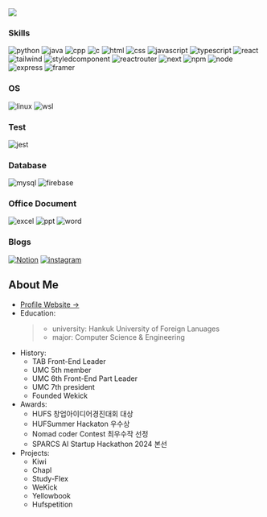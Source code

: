 <img src="https://capsule-render.vercel.app/api?type=venom&color=f6e58d&height=150&section=header&text=Welcome%20to%20yunchan's%20github&fontSize=50&animation=fadeIn" />

### Skills
![python](https://img.shields.io/badge/Python-3776AB?style=for-the-badge&logo=python&logoColor=white)
![java](https://img.shields.io/badge/Java-ED8B00?style=for-the-badge&logo=openjdk&logoColor=white)
![cpp](https://img.shields.io/badge/C%2B%2B-00599C?style=for-the-badge&logo=c%2B%2B&logoColor=white)
![c](https://img.shields.io/badge/C-00599C?style=for-the-badge&logo=c&logoColor=white)
![html](https://img.shields.io/badge/HTML5-E34F26?style=for-the-badge&logo=html5&logoColor=white)
![css](https://img.shields.io/badge/CSS-239120?&style=for-the-badge&logo=css3&logoColor=white)
![javascript](https://img.shields.io/badge/JavaScript-F7DF1E?style=for-the-badge&logo=JavaScript&logoColor=white)
![typescript](https://img.shields.io/badge/TypeScript-007ACC?style=for-the-badge&logo=typescript&logoColor=white)
![react](https://img.shields.io/badge/React-20232A?style=for-the-badge&logo=react&logoColor=61DAFB)
![tailwind](https://img.shields.io/badge/Tailwind_CSS-38B2AC?style=for-the-badge&logo=tailwind-css&logoColor=white)
![styledcomponent](https://img.shields.io/badge/styled--components-DB7093?style=for-the-badge&logo=styled-components&logoColor=white)
![reactrouter](https://img.shields.io/badge/React_Router-CA4245?style=for-the-badge&logo=react-router&logoColor=white)
![next](https://img.shields.io/badge/Next.js-000?logo=nextdotjs&logoColor=fff&style=for-the-badge)
![npm](https://img.shields.io/badge/npm-CB3837?style=for-the-badge&logo=npm&logoColor=white)
![node](https://img.shields.io/badge/Node.js-43853D?style=for-the-badge&logo=node.js&logoColor=white)
![express](https://img.shields.io/badge/Express.js-404D59?style=for-the-badge)
![framer](https://img.shields.io/badge/Framer-black?style=for-the-badge&logo=framer&logoColor=blue)

### OS
![linux](https://img.shields.io/badge/Linux-FCC624?style=for-the-badge&logo=linux&logoColor=black)
![wsl](https://img.shields.io/badge/WSL-0a97f5?style=for-the-badge&logo=linux&logoColor=white)

### Test
![jest](https://img.shields.io/badge/Jest-323330?style=for-the-badge&logo=Jest&logoColor=white)

### Database
![mysql](https://img.shields.io/badge/MySQL-005C84?style=for-the-badge&logo=mysql&logoColor=white)
![firebase](https://img.shields.io/badge/Firebase-039BE5?style=for-the-badge&logo=Firebase&logoColor=white)

### Office Document
![excel](https://img.shields.io/badge/Microsoft_Excel-217346?style=for-the-badge&logo=microsoft-excel&logoColor=white)
![ppt](https://img.shields.io/badge/Microsoft_PowerPoint-B7472A?style=for-the-badge&logo=microsoft-powerpoint&logoColor=white)
![word](https://img.shields.io/badge/Microsoft_Word-2B579A?style=for-the-badge&logo=microsoft-word&logoColor=white)


### Blogs
<a href="https://flying-chokeberry-02e.notion.site/HOME-061d51c247f34f74b3b3d68aa270011f?pvs=4">![Notion](https://img.shields.io/badge/Notion-000000?style=for-the-badge&logo=notion&logoColor=white)</a>
<a href="https://www.instagram.com/9uccichann/">![instagram](https://img.shields.io/badge/Instagram-E4405F?style=for-the-badge&logo=instagram&logoColor=white)</a>


## About Me
+ [Profile Website &rarr;](https://portfolio-4kr.pages.dev/)
+ Education:
  > + university: Hankuk University of Foreign Lanuages
  > + major: Computer Science & Engineering
+ History:
  + TAB Front-End Leader
  + UMC 5th member
  + UMC 6th Front-End Part Leader
  + UMC 7th president
  + Founded Wekick
+ Awards:
  + HUFS 창업아이디어경진대회 대상
  + HUFSummer Hackaton 우수상
  + Nomad coder Contest 최우수작 선정
  + SPARCS AI Startup Hackathon 2024 본선
+ Projects:
  + Kiwi
  + Chapl
  + Study-Flex
  + WeKick
  + Yellowbook
  + Hufspetition


